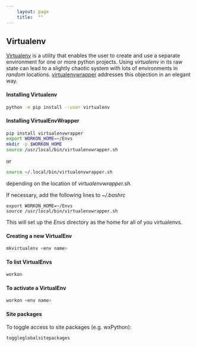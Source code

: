 ```yaml
---
    layout: page
    title:  ""
---
```


## Virtualenv

[Virtualenv](https://virtualenv.pypa.io/en/latest/)  is a utility that enables the user to create and use a separate environment for one or more python projects. Using *virtualenv* in its raw state can lead to a slightly chaotic system with lots of environments in *random* locations. [virtualenvwrapper](https://pypi.org/project/virtualenvwrapper/) addresses this objection in an elegant way.

#### Installing Virtualenv

```bash
python -m pip install --user virtualenv
```

#### Installing VirtualEnvWrapper

```bash
pip install virtualenvwrapper
export WORKON_HOME=~/Envs
mkdir -p $WORKON_HOME
source /usr/local/bin/virtualenvwrapper.sh
```
or
```bash
source ~/.local/bin/virtualenvwrapper.sh
```
depending on the location of *virtualenvwrapper.sh*.

If necessary, add the following  lines to *~/.bashrc*

```
export WORKON_HOME=~/Envs
source /usr/local/bin/virtualenvwrapper.sh
```


This will set up the *Envs* directory as the home for all of you virtualenvs.

#### Creating a new VirtualEnv

```bash
mkvirtualenv <env name>
```

#### To list VirtualEnvs
```bash
workon
```

#### To activate a VirtualEnv
```bash
workon <env name>
```

#### Site packages
To toggle access to site packages (e.g. wxPython):
```bash
toggleglobalsitepackages
```
